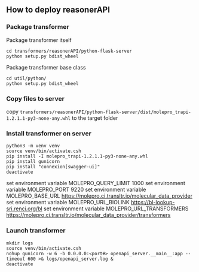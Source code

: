 ## How to deploy reasonerAPI

### Package transformer

Package transformer itself
```
cd transformers/reasonerAPI/python-flask-server
python setup.py bdist_wheel
```
Package transformer base class
```
cd util/python/
python setup.py bdist_wheel
```

### Copy files to server

copy `transformers/reasonerAPI/python-flask-server/dist/molepro_trapi-1.2.1.1-py3-none-any.whl` to the target folder


### Install transformer on server

```
python3 -m venv venv
source venv/bin/activate.csh
pip install -I molepro_trapi-1.2.1.1-py3-none-any.whl
pip install gunicorn
pip install "connexion[swagger-ui]"
deactivate
```
set environment variable MOLEPRO_QUERY_LIMIT 1000
set environment variable MOLEPRO_PORT 9220
set environment variable MOLEPRO_BASE_URL https://molepro.ci.transltr.io/molecular_data_provider
set environment variable MOLEPRO_URL_BIOLINK https://bl-lookup-sri.renci.org/bl
set environment variable MOLEPRO_URL_TRANSFORMERS https://molepro.ci.transltr.io/molecular_data_provider/transformers


### Launch transformer

```
mkdir logs
source venv/bin/activate.csh
nohup gunicorn -w 6 -b 0.0.0.0:<port#> openapi_server.__main__:app --timeout 600 >& logs/openapi_server.log &
deactivate
```
